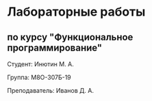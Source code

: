 # Лабораторные работы

## по курсу "Функциональное программирование"

Студент: Инютин М. А.

Группа: М8О-307Б-19

Преподаватель: Иванов Д. А.
